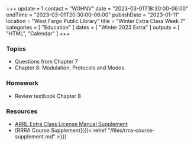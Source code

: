 +++
update = 1
contact = "W0HNV"
date = "2023-03-01T18:30:00-06:00"
endTime = "2023-03-01T20:30:00-06:00"
publishDate = "2023-01-11"
location = "West Fargo Public Library"
title = "Winter Extra Class Week 7"
categories = [ "Education" ]
dates = [ "Winter 2023 Extra" ]
outputs = [ "HTML", "Calendar" ]
+++
### Topics

* Questions from Chapter 7
* Chapter 8: Modulation, Protocols and Modes

### Homework

* Review textbook Chapter 8

### Resources

* [ARRL Extra Class License Manual Supplement](http://www.arrl.org/extra-class-license-manual)
* [RRRA Course Supplement]({{< relref "/files/rrra-course-supplement.md" >}})

